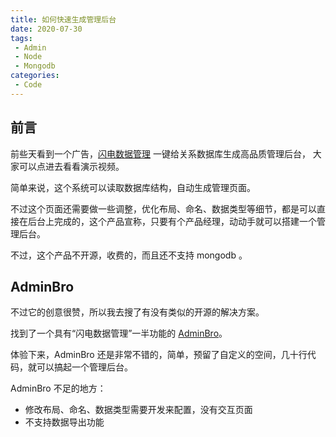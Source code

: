 ```yaml
---
title: 如何快速生成管理后台
date: 2020-07-30
tags:
 - Admin
 - Node
 - Mongodb
categories: 
 - Code
---
```


## 前言
前些天看到一个广告，[闪电数据管理](http://www.gitmen.com/lightning) 一键给关系数据库生成高品质管理后台，
大家可以点进去看看演示视频。

简单来说，这个系统可以读取数据库结构，自动生成管理页面。


不过这个页面还需要做一些调整，优化布局、命名、数据类型等细节，都是可以直接在后台上完成的，这个产品宣称，只要有个产品经理，动动手就可以搭建一个管理后台。


不过，这个产品不开源，收费的，而且还不支持 mongodb 。

## AdminBro

不过它的创意很赞，所以我去搜了有没有类似的开源的解决方案。

找到了一个具有“闪电数据管理”一半功能的 [AdminBro](https://github.com/SoftwareBrothers/admin-bro)。

体验下来，AdminBro 还是非常不错的，简单，预留了自定义的空间，几十行代码，就可以搞起一个管理后台。

AdminBro 不足的地方：
* 修改布局、命名、数据类型需要开发来配置，没有交互页面
* 不支持数据导出功能




